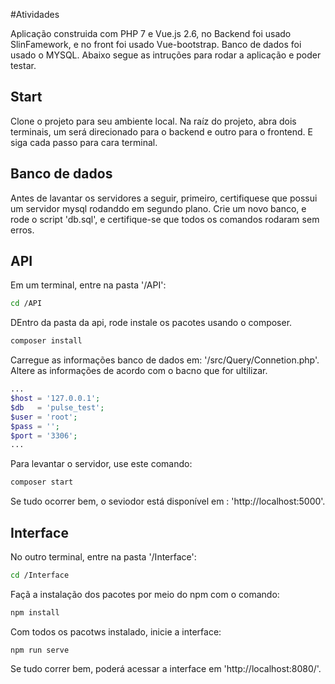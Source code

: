 #Atividades

Aplicação construida com PHP 7 e Vue.js 2.6, no Backend foi usado SlinFamework, e no front foi usado Vue-bootstrap. Banco de dados foi usado o MYSQL. Abaixo segue as intruções para rodar a aplicação e poder testar.


## Start 
Clone o projeto para seu ambiente local. Na raíz do projeto, abra dois terminais, um será direcionado para o backend e outro para o frontend. E siga cada passo para cara terminal.


## Banco de dados
Antes de lavantar os servidores a seguir, primeiro, certifiquese que possui um servidor mysql rodanddo em segundo plano. Crie um novo banco, e rode o script 'db.sql', e certifique-se que todos os comandos rodaram sem erros.


## API
Em um terminal, entre na pasta '/API':
```bash
cd /API
```

DEntro da pasta da api, rode instale os pacotes usando o composer.
```bash
composer install
```

Carregue as informações banco de dados em: '/src/Query/Connetion.php'. Altere as informações de acordo com o bacno que for ultilizar.
```php
...
$host = '127.0.0.1';
$db   = 'pulse_test';
$user = 'root';
$pass = '';
$port = '3306';
...
```

Para levantar o servidor, use este comando:
```bash
composer start
```

Se tudo ocorrer bem, o seviodor está disponível em : 'http://localhost:5000'.


## Interface
No outro terminal, entre na pasta '/Interface':
```bash
cd /Interface
```

Façã a instalação dos pacotes por meio do npm com o comando:
```bash
npm install
```

Com todos os pacotws instalado, inicie a interface:
```
npm run serve
```

Se tudo correr bem, poderá acessar a interface em 'http://localhost:8080/'.


